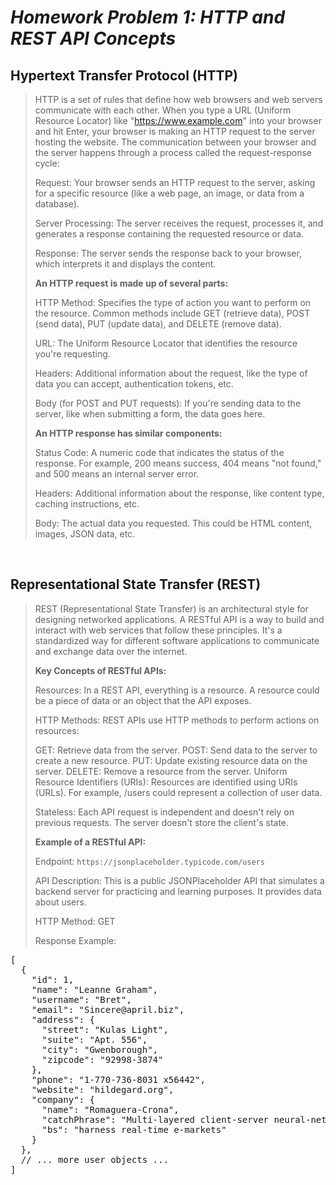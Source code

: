 # *Homework Problem 1: HTTP and REST API Concepts*

**<h2>Hypertext Transfer Protocol (HTTP)</h2>**
> HTTP is a set of rules that define how web browsers and web servers communicate with each other. When you type a URL (Uniform Resource Locator) like "https://www.example.com" into your browser and hit Enter, your browser is making an HTTP request to the server hosting the website.
> The communication between your browser and the server happens through a process called the request-response cycle:
>
>Request: Your browser sends an HTTP request to the server, asking for a specific resource (like a web page, an image, or data from a database).
>
>Server Processing: The server receives the request, processes it, and generates a response containing the requested resource or data.
>
>Response: The server sends the response back to your browser, which interprets it and displays the content.
> 
> <b>An HTTP request is made up of several parts: </b>
>
>HTTP Method: Specifies the type of action you want to perform on the resource. Common methods include GET (retrieve data), POST (send data), PUT (update data), and DELETE (remove data).
>
>URL: The Uniform Resource Locator that identifies the resource you're requesting.
>
>Headers: Additional information about the request, like the type of data you can accept, authentication tokens, etc.
>
>Body (for POST and PUT requests): If you're sending data to the server, like when submitting a form, the data goes here.
> 
> <b>An HTTP response has similar components:</b>
>
>Status Code: A numeric code that indicates the status of the response. For example, 200 means success, 404 means "not found," and 500 means an internal server error.
>
>Headers: Additional information about the response, like content type, caching instructions, etc.
>
>Body: The actual data you requested. This could be HTML content, images, JSON data, etc.


<br>


**<h2>Representational State Transfer (REST)</h2>**
>REST (Representational State Transfer) is an architectural style for designing networked applications. 
>A RESTful API is a way to build and interact with web services that follow these principles. 
>It's a standardized way for different software applications to communicate and exchange data over the internet.
> 
> <b> Key Concepts of RESTful APIs:</b>
>
>Resources: In a REST API, everything is a resource. A resource could be a piece of data or an object that the API exposes.
>
>HTTP Methods: REST APIs use HTTP methods to perform actions on resources:
>
>GET: Retrieve data from the server.
>POST: Send data to the server to create a new resource.
>PUT: Update existing resource data on the server.
>DELETE: Remove a resource from the server.
>Uniform Resource Identifiers (URIs): Resources are identified using URIs (URLs). For example, /users could represent a collection of user data.
>
>Stateless: Each API request is independent and doesn't rely on previous requests. The server doesn't store the client's state.
>
> <b> Example of a RESTful API:</b>
>
>Endpoint: `https://jsonplaceholder.typicode.com/users`
> 
>API Description: This is a public JSONPlaceholder API that simulates a backend server for practicing and learning purposes. It provides data about users.
>
>HTTP Method: GET
> 
> Response Example:
>
<pre>
[
  {
    "id": 1,
    "name": "Leanne Graham",
    "username": "Bret",
    "email": "Sincere@april.biz",
    "address": {
      "street": "Kulas Light",
      "suite": "Apt. 556",
      "city": "Gwenborough",
      "zipcode": "92998-3874"
    },
    "phone": "1-770-736-8031 x56442",
    "website": "hildegard.org",
    "company": {
      "name": "Romaguera-Crona",
      "catchPhrase": "Multi-layered client-server neural-net",
      "bs": "harness real-time e-markets"
    }
  },
  // ... more user objects ...
]
</pre>
>